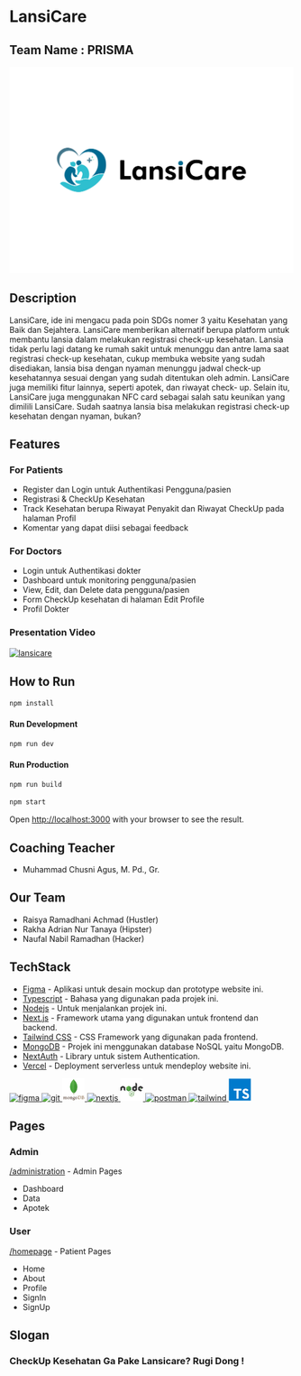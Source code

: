 # LansiCare


## Team Name : PRISMA

![Lansicare Logo](https://github.com/naufalnrsmitter20/lansicare-health/blob/Production/public/Lansicare_With_Bg.png?raw=true)

## Description

<p>
LansiCare, ide ini mengacu pada poin SDGs nomer 3 yaitu Kesehatan yang Baik dan Sejahtera. LansiCare memberikan alternatif berupa platform untuk membantu lansia dalam melakukan registrasi check-up kesehatan. Lansia tidak perlu lagi datang ke rumah sakit untuk menunggu dan antre lama saat registrasi check-up kesehatan, cukup membuka website yang sudah disediakan, lansia bisa dengan nyaman menunggu jadwal check-up kesehatannya sesuai dengan yang sudah ditentukan oleh admin. LansiCare juga memiliki fitur lainnya, seperti apotek, dan riwayat check- up. Selain itu, LansiCare juga menggunakan NFC card sebagai salah satu keunikan yang dimilili LansiCare. Sudah saatnya lansia bisa melakukan registrasi check-up kesehatan dengan nyaman, bukan?
</p>

## Features

### For Patients

- Register dan Login untuk Authentikasi Pengguna/pasien
- Registrasi & CheckUp Kesehatan
- Track Kesehatan berupa Riwayat Penyakit dan Riwayat CheckUp pada halaman Profil
- Komentar yang dapat diisi sebagai feedback

### For Doctors

- Login untuk Authentikasi dokter
- Dashboard untuk monitoring pengguna/pasien
- View, Edit, dan Delete data pengguna/pasien
- Form CheckUp kesehatan di halaman Edit Profile
- Profil Dokter

### Presentation Video

<a href="https://youtu.be/AxcdLAxHvYA" target="blank"><img align="center" src="https://raw.githubusercontent.com/rahuldkjain/github-profile-readme-generator/master/src/images/icons/Social/youtube.svg" alt="lansicare" height="30" width="40" /></a>

## How to Run

```sh
npm install
```

#### Run Development

```sh
npm run dev
```

#### Run Production

```sh
npm run build
```

```sh
npm start
```

Open [http://localhost:3000](http://localhost:3000) with your browser to see the result.

## Coaching Teacher

- Muhammad Chusni Agus, M. Pd., Gr.

## Our Team

- Raisya Ramadhani Achmad (Hustler)
- Rakha Adrian Nur Tanaya (Hipster)
- Naufal Nabil Ramadhan (Hacker)

## TechStack

- [Figma](https://figma.com/) - Aplikasi untuk desain mockup dan prototype website ini.
- [Typescript](https://www.typescriptlang.org/docs/) - Bahasa yang digunakan pada projek ini.
- [Nodejs](https://nodejs.org/) - Untuk menjalankan projek ini.
- [Next.js](https://nextjs.org/) - Framework utama yang digunakan untuk frontend dan backend.
- [Tailwind CSS](https://tailwindcss.com/) - CSS Framework yang digunakan pada frontend.
- [MongoDB](https://www.mongodb.com/) - Projek ini menggunakan database NoSQL yaitu MongoDB.
- [NextAuth](https://next-auth.js.org/) - Library untuk sistem Authentication.
- [Vercel](https://vercel.com) - Deployment serverless untuk mendeploy website ini.

<a href="https://www.figma.com/" target="_blank" rel="noreferrer"> <img src="https://www.vectorlogo.zone/logos/figma/figma-icon.svg" alt="figma" width="40" height="40"/> </a> <a href="https://git-scm.com/" target="_blank" rel="noreferrer"> <img src="https://www.vectorlogo.zone/logos/git-scm/git-scm-icon.svg" alt="git" width="40" height="40"/> </a> <a href="https://www.mongodb.com/" target="_blank" rel="noreferrer"> <img src="https://raw.githubusercontent.com/devicons/devicon/master/icons/mongodb/mongodb-original-wordmark.svg" alt="mongodb" width="40" height="40"/> </a> <a href="https://nextjs.org/" target="_blank" rel="noreferrer"> <img src="https://cdn.worldvectorlogo.com/logos/nextjs-2.svg" alt="nextjs" width="40" height="40"/> </a> <a href="https://nodejs.org" target="_blank" rel="noreferrer"> <img src="https://raw.githubusercontent.com/devicons/devicon/master/icons/nodejs/nodejs-original-wordmark.svg" alt="nodejs" width="40" height="40"/> </a> <a href="https://postman.com" target="_blank" rel="noreferrer"> <img src="https://www.vectorlogo.zone/logos/getpostman/getpostman-icon.svg" alt="postman" width="40" height="40"/> </a> <a href="https://tailwindcss.com/" target="_blank" rel="noreferrer"> <img src="https://www.vectorlogo.zone/logos/tailwindcss/tailwindcss-icon.svg" alt="tailwind" width="40" height="40"/> </a> <a href="https://www.typescriptlang.org/" target="_blank" rel="noreferrer"> <img src="https://raw.githubusercontent.com/devicons/devicon/master/icons/typescript/typescript-original.svg" alt="typescript" width="40" height="40"/> </a> </p>

## Pages

### Admin

[/administration](https://lansicare-health.vercel.app/administration) - Admin Pages

- Dashboard
- Data
- Apotek

### User

[/homepage](lansicare-health.vercel.app) - Patient Pages

- Home
- About
- Profile
- SignIn
- SignUp

## Slogan

### CheckUp Kesehatan Ga Pake Lansicare? Rugi Dong !
